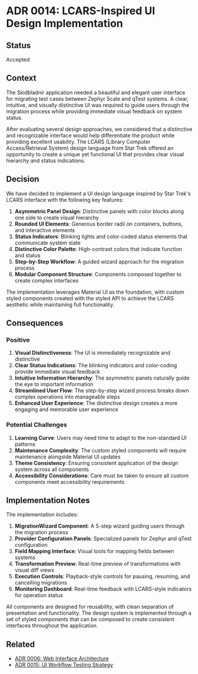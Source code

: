 # ADR 0014: LCARS-Inspired UI Design Implementation

## Status

Accepted

## Context

The Skidbladnir application needed a beautiful and elegant user interface for migrating test cases between Zephyr Scale and qTest systems. A clear, intuitive, and visually distinctive UI was required to guide users through the migration process while providing immediate visual feedback on system status.

After evaluating several design approaches, we considered that a distinctive and recognizable interface would help differentiate the product while providing excellent usability. The LCARS (Library Computer Access/Retrieval System) design language from Star Trek offered an opportunity to create a unique yet functional UI that provides clear visual hierarchy and status indications.

## Decision

We have decided to implement a UI design language inspired by Star Trek's LCARS interface with the following key features:

1. **Asymmetric Panel Design**: Distinctive panels with color blocks along one side to create visual hierarchy
2. **Rounded UI Elements**: Generous border radii on containers, buttons, and interactive elements
3. **Status Indicators**: Blinking lights and color-coded status elements that communicate system state
4. **Distinctive Color Palette**: High-contrast colors that indicate function and status
5. **Step-by-Step Workflow**: A guided wizard approach for the migration process
6. **Modular Component Structure**: Components composed together to create complex interfaces

The implementation leverages Material UI as the foundation, with custom styled components created with the styled API to achieve the LCARS aesthetic while maintaining full functionality.

## Consequences

### Positive

1. **Visual Distinctiveness**: The UI is immediately recognizable and distinctive
2. **Clear Status Indications**: The blinking indicators and color-coding provide immediate visual feedback
3. **Intuitive Information Hierarchy**: The asymmetric panels naturally guide the eye to important information
4. **Streamlined User Flow**: The step-by-step wizard process breaks down complex operations into manageable steps
5. **Enhanced User Experience**: The distinctive design creates a more engaging and memorable user experience

### Potential Challenges

1. **Learning Curve**: Users may need time to adapt to the non-standard UI patterns
2. **Maintenance Complexity**: The custom styled components will require maintenance alongside Material UI updates
3. **Theme Consistency**: Ensuring consistent application of the design system across all components
4. **Accessibility Considerations**: Care must be taken to ensure all custom components meet accessibility requirements

## Implementation Notes

The implementation includes:

1. **MigrationWizard Component**: A 5-step wizard guiding users through the migration process
2. **Provider Configuration Panels**: Specialized panels for Zephyr and qTest configuration
3. **Field Mapping Interface**: Visual tools for mapping fields between systems
4. **Transformation Preview**: Real-time preview of transformations with visual diff views
5. **Execution Controls**: Playback-style controls for pausing, resuming, and cancelling migrations
6. **Monitoring Dashboard**: Real-time feedback with LCARS-style indicators for operation status

All components are designed for reusability, with clean separation of presentation and functionality. The design system is implemented through a set of styled components that can be composed to create consistent interfaces throughout the application.

## Related 

- [ADR 0006: Web Interface Architecture](0006-web-interface-architecture.md)
- [ADR 0015: UI Workflow Testing Strategy](0015-ui-workflow-testing-strategy.md)
